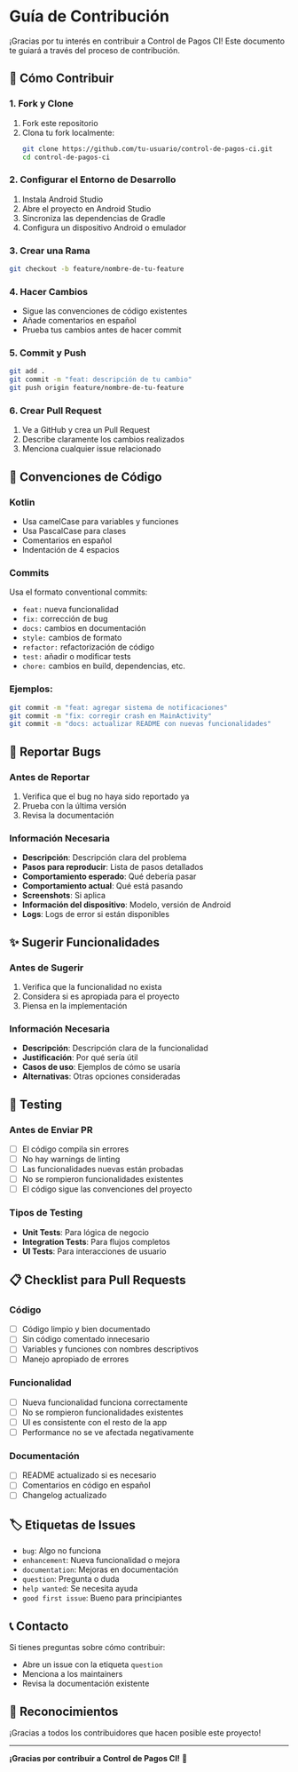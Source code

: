 # Guía de Contribución

¡Gracias por tu interés en contribuir a Control de Pagos CI! Este documento te guiará a través del proceso de contribución.

## 🚀 Cómo Contribuir

### 1. Fork y Clone
1. Fork este repositorio
2. Clona tu fork localmente:
   ```bash
   git clone https://github.com/tu-usuario/control-de-pagos-ci.git
   cd control-de-pagos-ci
   ```

### 2. Configurar el Entorno de Desarrollo
1. Instala Android Studio
2. Abre el proyecto en Android Studio
3. Sincroniza las dependencias de Gradle
4. Configura un dispositivo Android o emulador

### 3. Crear una Rama
```bash
git checkout -b feature/nombre-de-tu-feature
```

### 4. Hacer Cambios
- Sigue las convenciones de código existentes
- Añade comentarios en español
- Prueba tus cambios antes de hacer commit

### 5. Commit y Push
```bash
git add .
git commit -m "feat: descripción de tu cambio"
git push origin feature/nombre-de-tu-feature
```

### 6. Crear Pull Request
1. Ve a GitHub y crea un Pull Request
2. Describe claramente los cambios realizados
3. Menciona cualquier issue relacionado

## 📝 Convenciones de Código

### Kotlin
- Usa camelCase para variables y funciones
- Usa PascalCase para clases
- Comentarios en español
- Indentación de 4 espacios

### Commits
Usa el formato conventional commits:
- `feat:` nueva funcionalidad
- `fix:` corrección de bug
- `docs:` cambios en documentación
- `style:` cambios de formato
- `refactor:` refactorización de código
- `test:` añadir o modificar tests
- `chore:` cambios en build, dependencias, etc.

### Ejemplos:
```bash
git commit -m "feat: agregar sistema de notificaciones"
git commit -m "fix: corregir crash en MainActivity"
git commit -m "docs: actualizar README con nuevas funcionalidades"
```

## 🐛 Reportar Bugs

### Antes de Reportar
1. Verifica que el bug no haya sido reportado ya
2. Prueba con la última versión
3. Revisa la documentación

### Información Necesaria
- **Descripción**: Descripción clara del problema
- **Pasos para reproducir**: Lista de pasos detallados
- **Comportamiento esperado**: Qué debería pasar
- **Comportamiento actual**: Qué está pasando
- **Screenshots**: Si aplica
- **Información del dispositivo**: Modelo, versión de Android
- **Logs**: Logs de error si están disponibles

## ✨ Sugerir Funcionalidades

### Antes de Sugerir
1. Verifica que la funcionalidad no exista
2. Considera si es apropiada para el proyecto
3. Piensa en la implementación

### Información Necesaria
- **Descripción**: Descripción clara de la funcionalidad
- **Justificación**: Por qué sería útil
- **Casos de uso**: Ejemplos de cómo se usaría
- **Alternativas**: Otras opciones consideradas

## 🧪 Testing

### Antes de Enviar PR
- [ ] El código compila sin errores
- [ ] No hay warnings de linting
- [ ] Las funcionalidades nuevas están probadas
- [ ] No se rompieron funcionalidades existentes
- [ ] El código sigue las convenciones del proyecto

### Tipos de Testing
- **Unit Tests**: Para lógica de negocio
- **Integration Tests**: Para flujos completos
- **UI Tests**: Para interacciones de usuario

## 📋 Checklist para Pull Requests

### Código
- [ ] Código limpio y bien documentado
- [ ] Sin código comentado innecesario
- [ ] Variables y funciones con nombres descriptivos
- [ ] Manejo apropiado de errores

### Funcionalidad
- [ ] Nueva funcionalidad funciona correctamente
- [ ] No se rompieron funcionalidades existentes
- [ ] UI es consistente con el resto de la app
- [ ] Performance no se ve afectada negativamente

### Documentación
- [ ] README actualizado si es necesario
- [ ] Comentarios en código en español
- [ ] Changelog actualizado

## 🏷️ Etiquetas de Issues

- `bug`: Algo no funciona
- `enhancement`: Nueva funcionalidad o mejora
- `documentation`: Mejoras en documentación
- `question`: Pregunta o duda
- `help wanted`: Se necesita ayuda
- `good first issue`: Bueno para principiantes

## 📞 Contacto

Si tienes preguntas sobre cómo contribuir:
- Abre un issue con la etiqueta `question`
- Menciona a los maintainers
- Revisa la documentación existente

## 🙏 Reconocimientos

¡Gracias a todos los contribuidores que hacen posible este proyecto!

---

**¡Gracias por contribuir a Control de Pagos CI!** 🎉
